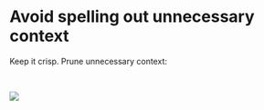 # Avoid spelling out unnecessary context

Keep it crisp. Prune unnecessary context:

 

![](/api/Authoring/Tips%20-%20Shorter%20is%20better/assets/f25713bc-f9ea-4fbf-a1f8-fb9da2080f4c.png)

 
